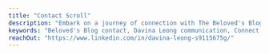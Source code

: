 ```yaml
---
title: "Contact Scroll"
description: "Embark on a journey of connection with The Beloved's Blog – a sanctuary crafted by Davina Leong. Reach out through our Contact page to forge bonds, share insights, or simply bask in the warmth of digital camaraderie. Let your words be a thread in the intricate tapestry of this online haven."
keywords: "Beloved's Blog contact, Davina Leong communication, Connect with The Beloved, Online community engagement, Digital camaraderie, Contact page insights, Conversations with Davina, Blog collaboration opportunities, Relationship with The Beloved, Engage with Davina Leong"
reachOut: "https://www.linkedin.com/in/davina-leong-s9115675g/"
---
```

